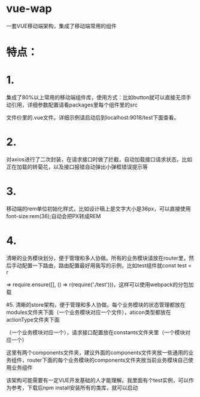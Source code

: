 # vue-wap
一套VUE移动端架构，集成了移动端常用的组件

# 特点：

# 1.
集成了80%以上常用的移动端组件库，使用方式：比如button就可以直接<rkhy-button></rkhy-button>无须手动引用，详细参数配置请看packages里每个组件里的src

文件价里的.vue文件。详细示例请启动后到localhost:9018/test下面查看。

# 2.
对axios进行了二次封装，在请求接口时做了拦截，自动加载接口请求状态，比如正在加载的转菊花，以及接口报错自动弹出小弹框错误提示等

# 3.
移动端的rem单位初始化样式，比如设计稿上是文字大小是36px，可以直接使用font-size:rem(36);自动会把PX转成REM

# 4.
清晰的业务模块划分，便于管理和多人协做。所有的业务模块请放在router里，然后手动配置一下路由，路由配置最好用我写的示例，比如test组件就const test = r

=> require.ensure([], () => r(require('./test')))，这样可以使用webpack的分包加载

#5.
清晰的store架构，便于管理和多人协做。每个业务模块的状态管理都放在modules文件夹下面（一个业务模块对应一个文件），aticon类型都放在actionType文件夹下面

（一个业务模块对应一个），请求接口配置放在constants文件夹里（一个模块对应一个）

这里有两个components文件夹，建议外面的components文件夹放一些通用的业务组件，router下面的每个业务模块的components文件夹放当前业务模块自己使用业务组件

该架构可能需要有一定VUE开发基础的人才能理解。我里面有个test实例，可以作为参考，下载后npm install安装所有的类库，就可以启动
